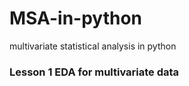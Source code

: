 # MSA-in-python
multivariate statistical analysis in python

###  Lesson 1 EDA for multivariate data
